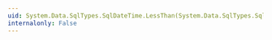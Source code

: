 ```yaml
---
uid: System.Data.SqlTypes.SqlDateTime.LessThan(System.Data.SqlTypes.SqlDateTime,System.Data.SqlTypes.SqlDateTime)
internalonly: False
---
```

